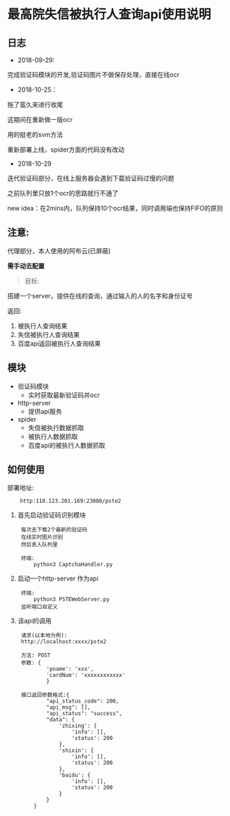 # 最高院失信被执行人查询api使用说明

## 日志

- 2018-09-29:

完成验证码模块的开发,验证码图片不做保存处理，直接在线ocr

- 2018-10-25：

拖了蛮久来进行收尾

这期间在重新做一版ocr

用的挺老的svm方法

重新部署上线，spider方面的代码没有改动

- 2018-10-29

迭代验证码部分，在线上服务器会遇到下载验证码过慢的问题

之前队列里只放1个ocr的思路就行不通了

new idea：在2mins内，队列保持10个ocr结果，同时调用端也保持FIFO的原则

## 注意:

代理部分，本人使用的阿布云(已屏蔽)

**需手动去配置**
> 目标:
    
搭建一个server，提供在线的查询，通过输入的人的名字和身份证号

返回:

1. 被执行人查询结果
2. 失信被执行人查询结果
3. 百度api返回被执行人查询结果

## 模块

- 验证码模块
	- 实时获取最新验证码并ocr
- http-server
	- 提供api服务
- spider
	- 失信被执行数据抓取
	- 被执行人数据抓取
	- 百度api的被执行人数据抓取


## 如何使用
部署地址:

		http:118.123.201.169:23080/pste2

1. 首先启动验证码识别模块
	
		每次去下载2个最新的验证码
		在线实时图片识别
		然后丢入队列里
		
		终端:
			python3 CaptchaHandler.py
	
2. 启动一个http-server 作为api
		
		终端:
			python3 PSTEWebServer.py
		监听端口自定义

3. 该api的调用

		
		请求(以本地为例):
		http://localhost:xxxx/pste2
		
		方法: POST
		参数: {
				'pname': 'xxx',
				'cardNum': 'xxxxxxxxxxxx'
				}
				
		接口返回参数格式:{
		        "api_status_code": 200,
		        "api_msg": [],
		        "api_status": "success",
		        "data": {
		            'zhixing': {
		                'info': [],
		                'status': 200
		            },
		            'shixin': {
		                'info': [],
		                'status': 200
		            },
		            'baidu': {
		                'info': [],
		                'status': 200
		            }
		       	}
		    }